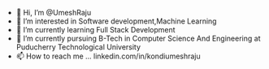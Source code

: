 - 👋 Hi, I’m @UmeshRaju
- 👀 I’m interested in Software development,Machine Learning
- 🌱 I’m currently learning Full Stack Development
- 💞️ I’m currently pursuing B-Tech in Computer Science And Engineering at Puducherry Technological University 
- 📫 How to reach me ... linkedin.com/in/kondiumeshraju
  


<!---
UmeshRaju/UmeshRaju is a ✨ special ✨ repository because its `README.md` (this file) appears on your GitHub profile.
You can click the Preview link to take a look at your changes.
--->
